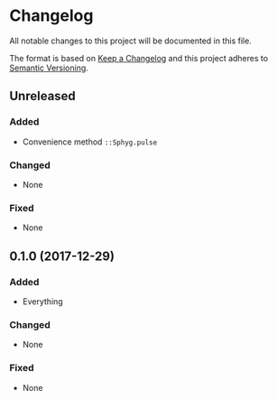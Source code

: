 # Changelog
All notable changes to this project will be documented in this file.

The format is based on [Keep a Changelog](http://keepachangelog.com/en/1.0.0/)
and this project adheres to [Semantic Versioning](http://semver.org/spec/v2.0.0.html).

## Unreleased
### Added
- Convenience method `::Sphyg.pulse`

### Changed
- None

### Fixed
- None

## 0.1.0 (2017-12-29)
### Added
- Everything

### Changed
- None

### Fixed
- None
